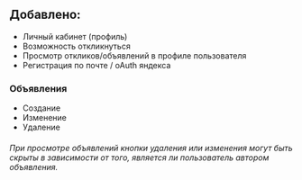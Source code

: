 ## Добавлено:
- Личный кабинет (профиль)
- Возможность откликнуться
- Просмотр откликов/объявлений в профиле пользователя
- Регистрация по почте / oAuth яндекса

### Объявления
- Создание
- Изменение
- Удаление
###### При просмотре объявлений кнопки удаления или изменения могут быть скрыты в зависимости от того, является ли пользователь автором объявления.
